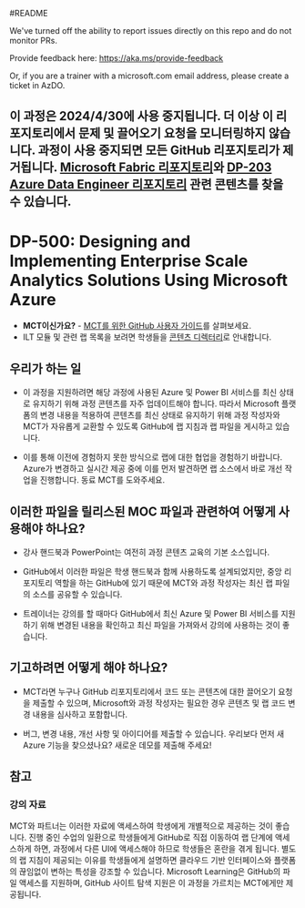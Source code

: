 #README

We've turned off the ability to report issues directly on this repo and do not monitor PRs.

Provide feedback here: https://aka.ms/provide-feedback

Or, if you are a trainer with a microsoft.com email address, please create a ticket in AzDO.

## **이 과정은 **2024/4/30**에 사용 중지됩니다. 더 이상 이 리포지토리에서 문제 및 끌어오기 요청을 모니터링하지 않습니다. 과정이 사용 중지되면 모든 GitHub 리포지토리가 제거됩니다. [Microsoft Fabric 리포지토리](https://github.com/MicrosoftLearning/mslearn-fabric)와 [DP-203 Azure Data Engineer 리포지토리](https://github.com/MicrosoftLearning/dp-203-azure-data-engineer) 관련 콘텐츠를 찾을 수 있습니다.**

# DP-500: Designing and Implementing Enterprise Scale Analytics Solutions Using Microsoft Azure

- **MCT이신가요?** - [MCT를 위한 GitHub 사용자 가이드](https://microsoftlearning.github.io/MCT-User-Guide/)를 살펴보세요.
- ILT 모듈 및 관련 랩 목록을 보려면 학생들을 [콘텐츠 디렉터리](https://microsoftlearning.github.io/DP-500-Azure-Data-Analyst/)로 안내합니다.

## 우리가 하는 일

- 이 과정을 지원하려면 해당 과정에 사용된 Azure 및 Power BI 서비스를 최신 상태로 유지하기 위해 과정 콘텐츠를 자주 업데이트해야 합니다.  따라서 Microsoft 플랫폼의 변경 내용을 적용하여 콘텐츠를 최신 상태로 유지하기 위해 과정 작성자와 MCT가 자유롭게 교환할 수 있도록 GitHub에 랩 지침과 랩 파일을 게시하고 있습니다.

- 이를 통해 이전에 경험하지 못한 방식으로 랩에 대한 협업을 경험하기 바랍니다. Azure가 변경하고 실시간 제공 중에 이를 먼저 발견하면 랩 소스에서 바로 개선 작업을 진행합니다.  동료 MCT를 도와주세요.

## 이러한 파일을 릴리스된 MOC 파일과 관련하여 어떻게 사용해야 하나요?

- 강사 핸드북과 PowerPoint는 여전히 과정 콘텐츠 교육의 기본 소스입니다.

- GitHub에서 이러한 파일은 학생 핸드북과 함께 사용하도록 설계되었지만, 중앙 리포지토리 역할을 하는 GitHub에 있기 때문에 MCT와 과정 작성자는 최신 랩 파일의 소스를 공유할 수 있습니다.

- 트레이너는 강의를 할 때마다 GitHub에서 최신 Azure 및 Power BI 서비스를 지원하기 위해 변경된 내용을 확인하고 최신 파일을 가져와서 강의에 사용하는 것이 좋습니다.

## 기고하려면 어떻게 해야 하나요?

- MCT라면 누구나 GitHub 리포지토리에서 코드 또는 콘텐츠에 대한 끌어오기 요청을 제출할 수 있으며, Microsoft와 과정 작성자는 필요한 경우 콘텐츠 및 랩 코드 변경 내용을 심사하고 포함합니다.

- 버그, 변경 내용, 개선 사항 및 아이디어를 제출할 수 있습니다.  우리보다 먼저 새 Azure 기능을 찾으셨나요?  새로운 데모를 제출해 주세요!

## 참고

### 강의 자료

MCT와 파트너는 이러한 자료에 액세스하여 학생에게 개별적으로 제공하는 것이 좋습니다.  진행 중인 수업의 일환으로 학생들에게 GitHub로 직접 이동하여 랩 단계에 액세스하게 하면, 과정에서 다른 UI에 액세스해야 하므로 학생들은 혼란을 겪게 됩니다. 별도의 랩 지침이 제공되는 이유를 학생들에게 설명하면 클라우드 기반 인터페이스와 플랫폼의 끊임없이 변하는 특성을 강조할 수 있습니다. Microsoft Learning은 GitHub의 파일 액세스를 지원하며, GitHub 사이트 탐색 지원은 이 과정을 가르치는 MCT에게만 제공됩니다.
